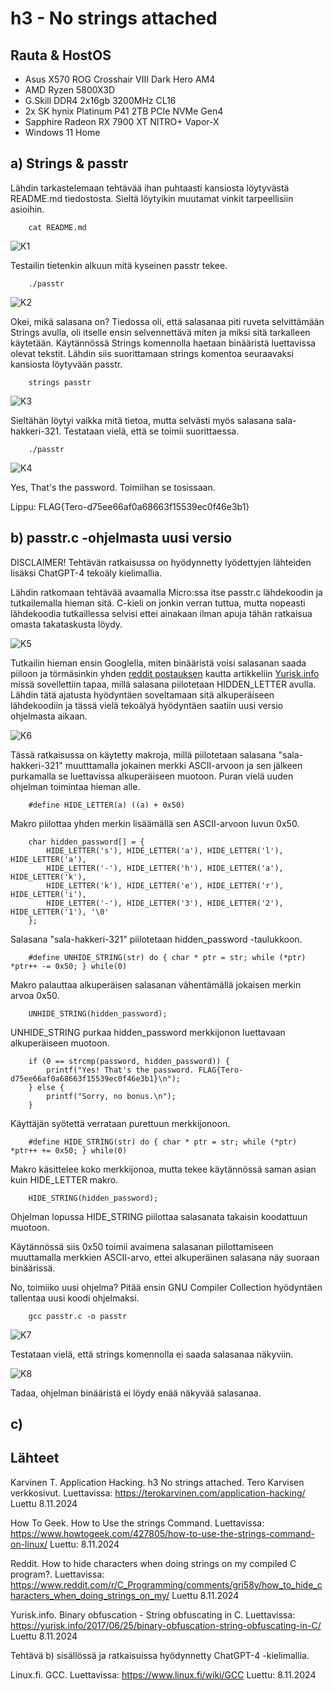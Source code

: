 # h3 - No strings attached

## Rauta & HostOS

- Asus X570 ROG Crosshair VIII Dark Hero AM4
- AMD Ryzen 5800X3D
- G.Skill DDR4 2x16gb 3200MHz CL16
- 2x SK hynix Platinum P41 2TB PCIe NVMe Gen4
- Sapphire Radeon RX 7900 XT NITRO+ Vapor-X
- Windows 11 Home

## a) Strings & passtr

Lähdin tarkastelemaan tehtävää ihan puhtaasti kansiosta löytyvästä README.md tiedostosta. Sieltä löytyikin muutamat vinkit tarpeellisiin asioihin. 

        cat README.md

![K1](1.png)

Testailin tietenkin alkuun mitä kyseinen passtr tekee.

        ./passtr

![K2](2.png)

Okei, mikä salasana on? Tiedossa oli, että salasanaa piti ruveta selvittämään Strings avulla, oli itselle ensin selvennettävä miten ja miksi sitä tarkalleen käytetään. Käytännössä Strings komennolla haetaan binääristä luettavissa olevat tekstit. Lähdin siis suorittamaan strings komentoa seuraavaksi kansiosta löytyvään passtr.

        strings passtr

![K3](3.png)

Sieltähän löytyi vaikka mitä tietoa, mutta selvästi myös salasana sala-hakkeri-321. Testataan vielä, että se toimii suorittaessa.

        ./passtr

![K4](4.png)

Yes, That's the password. Toimiihan se tosissaan.

Lippu: FLAG{Tero-d75ee66af0a68663f15539ec0f46e3b1}

## b) passtr.c -ohjelmasta uusi versio

DISCLAIMER! Tehtävän ratkaisussa on hyödynnetty lyödettyjen lähteiden lisäksi ChatGPT-4 tekoäly kielimallia.

Lähdin ratkomaan tehtävää avaamalla Micro:ssa itse passtr.c lähdekoodin ja tutkailemalla hieman sitä. C-kieli on jonkin verran tuttua, mutta nopeasti lähdekoodia tutkaillessa selvisi ettei ainakaan ilman apuja tähän ratkaisua omasta takataskusta löydy. 

![K5](5.png)

Tutkailin hieman ensin Googlella, miten binääristä voisi salasanan saada piiloon ja törmäsinkin yhden [reddit postauksen](https://www.reddit.com/r/C_Programming/comments/gri58y/how_to_hide_characters_when_doing_strings_on_my/) kautta artikkeliin [Yurisk.info](https://yurisk.info/2017/06/25/binary-obfuscation-string-obfuscating-in-C/) missä sovellettiin tapaa, millä salasana piilotetaan HIDDEN_LETTER avulla. Lähdin tätä ajatusta hyödyntäen soveltamaan sitä alkuperäiseen lähdekoodiin ja tässä vielä tekoälyä hyödyntäen saatiin uusi versio ohjelmasta aikaan.

![K6](6.png)

Tässä ratkaisussa on käytetty makroja, millä piilotetaan salasana "sala-hakkeri-321" muutttamalla jokainen merkki ASCII-arvoon ja sen jälkeen purkamalla se luettavissa alkuperäiseen muotoon. Puran vielä uuden ohjelman toimintaa hieman alle.

        #define HIDE_LETTER(a) ((a) + 0x50)
Makro piilottaa yhden merkin lisäämällä sen ASCII-arvoon luvun 0x50.

        char hidden_password[] = { 
            HIDE_LETTER('s'), HIDE_LETTER('a'), HIDE_LETTER('l'), HIDE_LETTER('a'), 
            HIDE_LETTER('-'), HIDE_LETTER('h'), HIDE_LETTER('a'), HIDE_LETTER('k'), 
            HIDE_LETTER('k'), HIDE_LETTER('e'), HIDE_LETTER('r'), HIDE_LETTER('i'), 
            HIDE_LETTER('-'), HIDE_LETTER('3'), HIDE_LETTER('2'), HIDE_LETTER('1'), '\0' 
        };
Salasana "sala-hakkeri-321" piilotetaan hidden_password -taulukkoon.

        #define UNHIDE_STRING(str) do { char * ptr = str; while (*ptr) *ptr++ -= 0x50; } while(0)
Makro palauttaa alkuperäisen salasanan vähentämällä jokaisen merkin arvoa 0x50.

        UNHIDE_STRING(hidden_password);
UNHIDE_STRING purkaa hidden_password merkkijonon luettavaan alkuperäiseen muotoon.

        if (0 == strcmp(password, hidden_password)) {
            printf("Yes! That's the password. FLAG{Tero-d75ee66af0a68663f15539ec0f46e3b1}\n");
        } else {
            printf("Sorry, no bonus.\n");
        }
Käyttäjän syötettä verrataan purettuun merkkijonoon.

        #define HIDE_STRING(str) do { char * ptr = str; while (*ptr) *ptr++ += 0x50; } while(0)
Makro käsittelee koko merkkijonoa, mutta tekee käytännössä saman asian kuin HIDE_LETTER makro.

        HIDE_STRING(hidden_password);
Ohjelman lopussa HIDE_STRING piilottaa salasanata takaisin koodattuun muotoon.

Käytännössä siis 0x50 toimii avaimena salasanan piilottamiseen muuttamalla merkkien ASCII-arvo, ettei alkuperäinen salasana näy suoraan binäärissä.

No, toimiiko uusi ohjelma? Pitää ensin GNU Compiler Collection hyödyntäen tallentaa uusi koodi ohjelmaksi.

        gcc passtr.c -o passtr

![K7](7.png)

Testataan vielä, että strings komennolla ei saada salasanaa näkyviin.

![K8](8.png)

Tadaa, ohjelman binääristä ei löydy enää näkyvää salasanaa.

## c)
        
## Lähteet

Karvinen T. Application Hacking. h3 No strings attached. Tero Karvisen verkkosivut. Luettavissa: https://terokarvinen.com/application-hacking/ Luettu 8.11.2024

How To Geek. How to Use the strings Command. Luettavissa: https://www.howtogeek.com/427805/how-to-use-the-strings-command-on-linux/ Luettu: 8.11.2024

Reddit. How to hide characters when doing strings on my compiled C program?. Luettavissa: https://www.reddit.com/r/C_Programming/comments/gri58y/how_to_hide_characters_when_doing_strings_on_my/ Luettu 8.11.2024

Yurisk.info. Binary obfuscation - String obfuscating in C. Luettavissa: https://yurisk.info/2017/06/25/binary-obfuscation-string-obfuscating-in-C/ Luettu 8.11.2024

Tehtävä b) sisällössä ja ratkaisuissa hyödynnetty ChatGPT-4 -kielimallia.

Linux.fi. GCC. Luettavissa: https://www.linux.fi/wiki/GCC Luettu: 8.11.2024
